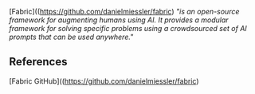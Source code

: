 [Fabric]((https://github.com/danielmiessler/fabric) *"is an open-source framework for augmenting humans using AI. It provides a modular framework for solving specific problems using a crowdsourced set of AI prompts that can be used anywhere."*



## References

[Fabric GitHub]((https://github.com/danielmiessler/fabric) 